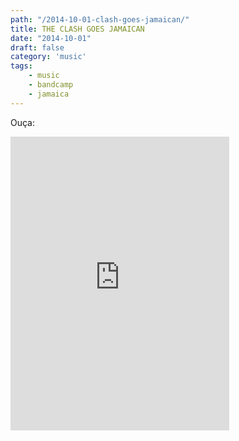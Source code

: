 ```yaml
---
path: "/2014-10-01-clash-goes-jamaican/"
title: THE CLASH GOES JAMAICAN
date: "2014-10-01"
draft: false
category: 'music'
tags: 
    - music
    - bandcamp
    - jamaica 
---
```


Ouça:

<iframe style="border: 0; width: 350px; height: 470px;" src="https://bandcamp.com/EmbeddedPlayer/album=2299743903/size=large/bgcol=ffffff/linkcol=0687f5/tracklist=false/transparent=true/" seamless><a href="http://thegoldensinglesrecords.bandcamp.com/album/the-clash-goes-jamaican">THE CLASH GOES JAMAICAN by GOLDEN SINGLES RECORDS</a></iframe>
